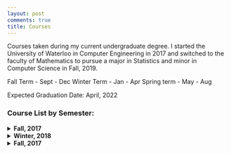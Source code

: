 ```yaml
---
layout: post
comments: true
title: Courses
---
```



Courses taken during my current undergraduate degree. I started the University of Waterloo in Computer Engineering in 2017 and switched to the faculty of Mathematics to pursue a major in Statistics and minor in Computer Science in Fall, 2019. 

Fall Term - Sept - Dec
Winter Term - Jan - Apr
Spring term - May - Aug

Expected Graduation Date: April, 2022

### Course List by Semester:


<details><summary><b>Fall, 2017</b></summary>
<p> 
	* ECE 150: Fundamentals of Programming
	* ECE 105: Classical Mechanics 
	* ECE 190: Engineering Profession and Practice
	* CHE 102: Chemistry for Engineers 
	* MATH 115 - Linear Algebra
	* MATH 117 - Calculus 1 for Engineering
</p>

</details>

<details><summary><b>Winter, 2018</b></summary>
<p> 
	PD 20: Engineering Workplace Skills I: Developing Reasoned
	COOP1: Technical Operations Intern @ Interset 
</p>

</details>

<details><summary><b>Fall, 2017</b></summary>
<p> 
	* ECE 150: Fundamentals of Programming
	* ECE 105: Classical Mechanics 
	* ECE 190: Engineering Profession and Practice
	* CHE 102: Chemistry for Engineers 
	* MATH 115 - Linear Algebra
	* MATH 117 - Calculus 1 for Engineering
</p>

</details>






